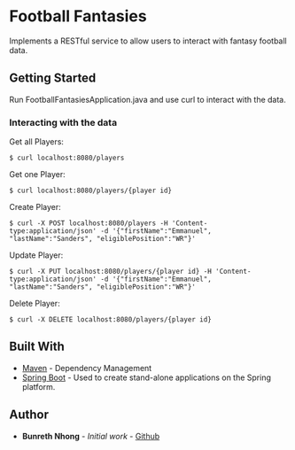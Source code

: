 # Football Fantasies

Implements a RESTful service to allow users to interact with fantasy football data.

## Getting Started

Run FootballFantasiesApplication.java and use curl to interact with the data.

### Interacting with the data

Get all Players:

```
$ curl localhost:8080/players
```

Get one Player:

```
$ curl localhost:8080/players/{player id}
```

Create Player:

```
$ curl -X POST localhost:8080/players -H 'Content-type:application/json' -d '{"firstName":"Emmanuel", "lastName":"Sanders", "eligiblePosition":"WR"}'
```

Update Player:

```
$ curl -X PUT localhost:8080/players/{player id} -H 'Content-type:application/json' -d '{"firstName":"Emmanuel", "lastName":"Sanders", "eligiblePosition":"WR"}'
```

Delete Player:

```
$ curl -X DELETE localhost:8080/players/{player id}
```

## Built With

* [Maven](https://maven.apache.org/) - Dependency Management
* [Spring Boot](https://spring.io/projects/spring-boot) - Used to create stand-alone applications on the Spring platform.

## Author

* **Bunreth Nhong** - *Initial work* - [Github](https://github.com/bnhong)
